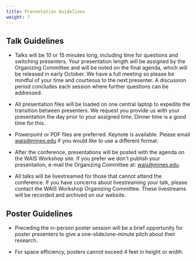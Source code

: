 ```yaml
---
title: Presentation Guidelines
weight: 7
---
```


## Talk Guidelines

* Talks will be 10 or 15 minutes long, including time for questions and switching presenters. Your presentation length will be assigned by the Organizing Committee and will be noted on the final agenda, which will be released in early October. We have a full meeting so please be mindful of your time and courteous to the next presenter. A discussion period concludes each session where further questions can be addressed.

* All presentation files will be loaded on one central laptop to expedite the transition between presenters. We request you provide us with your presentation the day prior to your assigned time. Dinner time is a good time for this.

* Powerpoint or PDF files are preferred. Keynote is available. Please email wais@mines.edu if you would like to use a different format.

* After the conference, presentations will be posted with the agenda on the WAIS Workshop site. If you prefer we don't publish your presentation, e-mail the Organizing Committee at: wais@mines.edu.

* All talks will be livestreamed for those that cannot attend the conference. If you have concerns about livestreaming your talk, please contact the WAIS Workshop Organizing Committee. These livestreams will be recorded and archived on our website.

## Poster Guidelines

* Preceding the in-person poster session will be a brief opportunity for poster presenters to give a one-slide/one-minute pitch about their research.

* For space efficiency, posters cannot exceed 4 feet in height or width.
